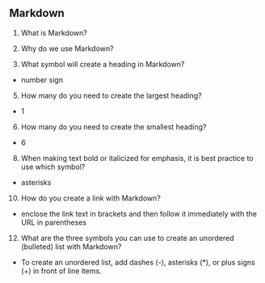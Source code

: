 ## Markdown

1. What is Markdown?

2. Why do we use Markdown?

3. What symbol will create a heading in Markdown?

  * number sign

5. How many do you need to create the largest heading?

  * 1

6. How many do you need to create the smallest heading?

  * 6

8. When making text bold or italicized for emphasis, it is best practice to use which symbol?

  * asterisks

10. How do you create a link with Markdown?

  * enclose the link text in brackets and then follow it immediately with the URL in parentheses

12. What are the three symbols you can use to create an unordered (bulleted) list with Markdown?

  * To create an unordered list, add dashes (-), asterisks (*), or plus signs (+) in front of line items. 
